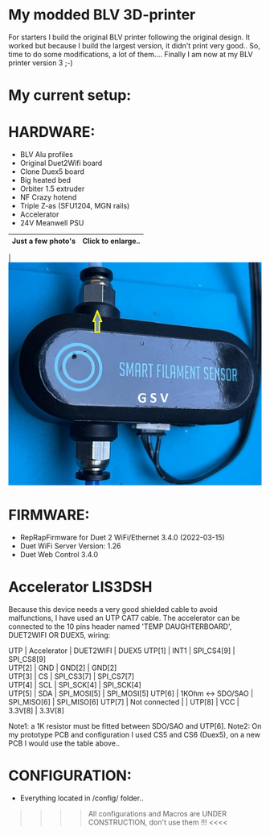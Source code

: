# My modded BLV 3D-printer

For starters I build the original BLV printer following the original design.
It worked but because I build the largest version, it didn't print very good..
So, time to do some modifications, a lot of them....  Finally I am now at my BLV printer version 3 ;-)

# <strong>My current setup:</strong> 

# HARDWARE:
* BLV Alu profiles
* Original Duet2Wifi board
* Clone Duex5 board
* Big heated bed
* Orbiter 1.5 extruder
* NF Crazy hotend
* Triple Z-as (SFU1204, MGN rails)
* Accelerator
* 24V Meanwell PSU


| Just a few photo's | Click to enlarge..|
|------------|-------------|

| ![BTT smart filament sensor](img/BTT_filament_Sensor.jpg?raw=true "Bigtreetech filament sensor") 


# FIRMWARE:
* RepRapFirmware for Duet 2 WiFi/Ethernet 3.4.0 (2022-03-15)
* Duet WiFi Server Version: 1.26
* Duet Web Control 3.4.0

# Accelerator LIS3DSH
Because this device needs a very good shielded cable to avoid malfunctions, I have used an UTP CAT7 cable. The accelerator can be connected to the 10 pins header named 'TEMP DAUGHTERBOARD', DUET2WIFI OR DUEX5, wiring:

UTP    | Accelerator       | DUET2WIFI   | DUEX5
UTP[1] | INT1              | SPI_CS4[9]  | SPI_CS8[9]  
UTP[2] | GND               | GND[2]      | GND[2]      
UTP[3] | CS                | SPI_CS3[7]  | SPI_CS7[7]  
UTP[4] | SCL               | SPI_SCK[4]  | SPI_SCK[4]  
UTP[5] | SDA               | SPI_MOSI[5] | SPI_MOSI[5]
UTP[6] | 1KOhm <-> SDO/SAO | SPI_MISO[6] | SPI_MISO[6] 
UTP[7] | Not connected     |             |
UTP[8] | VCC               | 3.3V[8]     | 3.3V[8]     

Note1: a 1K resistor must be fitted between SDO/SAO and UTP[6].
Note2: On my prototype PCB and configuration I used CS5 and CS6 (Duex5), on a new PCB I would use the table above..
 
# CONFIGURATION:

* Everything located in /config/ folder..

 >>>> All configurations and Macros are UNDER CONSTRUCTION, don't use them !!! <<<<  
